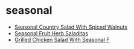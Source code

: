 # seasonal

 * [Seasonal Country Salad With Spiced Walnuts](index/s/seasonal-country-salad-with-spiced-walnuts-234558.json)
 * [Seasonal Fruit Herb Saladitas](index/s/seasonal-fruit-herb-saladitas-51196810.json)
 * [Grilled Chicken Salad With Seasonal F](index/g/grilled-chicken-salad-with-seasonal-f.json)
